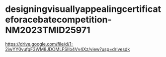 # designingvisuallyappealingcertificateforacebatecompetition-NM2023TMID25971
https://drive.google.com/file/d/1-2iwYY0vufgF3WM8JDOMLFSIlb4Vv4Xz/view?usp=drivesdk
